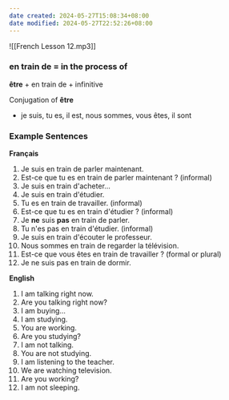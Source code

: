 ```yaml
---
date created: 2024-05-27T15:08:34+08:00
date modified: 2024-05-27T22:52:26+08:00
---
```

![[French Lesson 12.mp3]]

### en train de = in the process of

**être** + en train de + infinitive 

Conjugation of **être**
- je suis, tu es, il est, nous sommes, vous êtes, il sont

### Example Sentences

**Français**

1. Je suis en train de parler maintenant.
2. Est-ce que tu es en train de parler maintenant ? (informal)
3. Je suis en train d'acheter...
4. Je suis en train d'étudier.
5. Tu es en train de travailler. (informal)
6. Est-ce que tu es en train d'étudier ?  (informal)
7. Je **ne** suis **pas** en train de parler.
8. Tu n'es pas en train d'étudier. (informal)
9. Je suis en train d'écouter le professeur.
10. Nous sommes en train de regarder la télévision.
11. Est-ce que vous êtes en train de travailler ? (formal or plural)
12. Je ne suis pas en train de dormir.

**English**

1. I am talking right now.
2. Are you talking right now? 
3. I am buying...
4. I am studying.
5. You are working.
6. Are you studying?
7. I am not talking.
8. You are not studying.
9. I am listening to the teacher.
10. We are watching television.
11. Are you working?
12. I am not sleeping.

